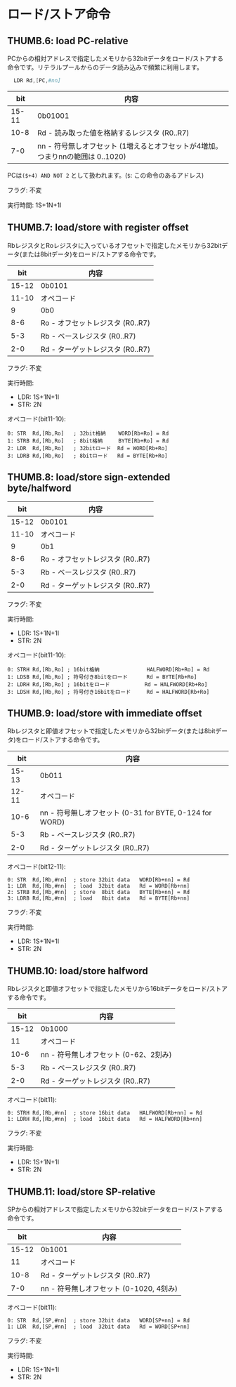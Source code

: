 # ロード/ストア命令

## THUMB.6: load PC-relative

PCからの相対アドレスで指定したメモリから32bitデータをロード/ストアする命令です。リテラルプールからのデータ読み込みで頻繁に利用します。

```s
  LDR Rd,[PC,#nn]
```

 bit  |  内容
---- | ----
15-11 | 0b01001
10-8 | Rd - 読み取った値を格納するレジスタ  (R0..R7)
7-0  | nn - 符号無しオフセット (1増えるとオフセットが4増加。つまりnnの範囲は 0..1020)

PCは`($+4) AND NOT 2` として扱われます。(`$`: この命令のあるアドレス)

フラグ: 不変

実行時間: 1S+1N+1I

## THUMB.7: load/store with register offset

RbレジスタとRoレジスタに入っているオフセットで指定したメモリから32bitデータ(または8bitデータ)をロード/ストアする命令です。

 bit  |  内容
---- | ----
15-12 | 0b0101
11-10 | オペコード        
9   | 0b0
8-6 | Ro - オフセットレジスタ (R0..R7)
5-3 | Rb - ベースレジスタ (R0..R7)
2-0 | Rd - ターゲットレジスタ (R0..R7)

フラグ: 不変

実行時間: 

- LDR: 1S+1N+1I
- STR: 2N

オペコード(bit11-10):

```
0: STR  Rd,[Rb,Ro]   ; 32bit格納    WORD[Rb+Ro] = Rd
1: STRB Rd,[Rb,Ro]   ; 8bit格納     BYTE[Rb+Ro] = Rd
2: LDR  Rd,[Rb,Ro]   ; 32bitロード  Rd = WORD[Rb+Ro]
3: LDRB Rd,[Rb,Ro]   ; 8bitロード   Rd = BYTE[Rb+Ro]
```

## THUMB.8: load/store sign-extended byte/halfword

 bit  |  内容
---- | ----
15-12 | 0b0101
11-10 | オペコード        
9   | 0b1
8-6 | Ro - オフセットレジスタ (R0..R7)
5-3 | Rb - ベースレジスタ (R0..R7)
2-0 | Rd - ターゲットレジスタ (R0..R7)

フラグ: 不変

実行時間: 

- LDR: 1S+1N+1I
- STR: 2N

オペコード(bit11-10):

```
0: STRH Rd,[Rb,Ro] ; 16bit格納               HALFWORD[Rb+Ro] = Rd
1: LDSB Rd,[Rb,Ro] ; 符号付き8bitをロード      Rd = BYTE[Rb+Ro]
2: LDRH Rd,[Rb,Ro] ; 16bitをロード           Rd = HALFWORD[Rb+Ro]
3: LDSH Rd,[Rb,Ro] ; 符号付き16bitをロード     Rd = HALFWORD[Rb+Ro]
```

## THUMB.9: load/store with immediate offset

Rbレジスタと即値オフセットで指定したメモリから32bitデータ(または8bitデータ)をロード/ストアする命令です。

 bit  |  内容
---- | ----
15-13 | 0b011
12-11 | オペコード        
10-6 | nn - 符号無しオフセット (0-31 for BYTE, 0-124 for WORD)
5-3 | Rb - ベースレジスタ (R0..R7)
2-0 | Rd - ターゲットレジスタ (R0..R7)

オペコード(bit12-11):

```
0: STR  Rd,[Rb,#nn]  ; store 32bit data   WORD[Rb+nn] = Rd
1: LDR  Rd,[Rb,#nn]  ; load  32bit data   Rd = WORD[Rb+nn]
2: STRB Rd,[Rb,#nn]  ; store  8bit data   BYTE[Rb+nn] = Rd
3: LDRB Rd,[Rb,#nn]  ; load   8bit data   Rd = BYTE[Rb+nn]
```

フラグ: 不変

実行時間: 

- LDR: 1S+1N+1I
- STR: 2N

## THUMB.10: load/store halfword

Rbレジスタと即値オフセットで指定したメモリから16bitデータをロード/ストアする命令です。

 bit  |  内容
---- | ----
15-12 | 0b1000
11 | オペコード        
10-6 | nn - 符号無しオフセット (0-62、2刻み)
5-3 | Rb - ベースレジスタ (R0..R7)
2-0 | Rd - ターゲットレジスタ (R0..R7)

オペコード(bit11):

```
0: STRH Rd,[Rb,#nn]  ; store 16bit data   HALFWORD[Rb+nn] = Rd
1: LDRH Rd,[Rb,#nn]  ; load  16bit data   Rd = HALFWORD[Rb+nn]
```

フラグ: 不変

実行時間: 

- LDR: 1S+1N+1I
- STR: 2N

## THUMB.11: load/store SP-relative

SPからの相対アドレスで指定したメモリから32bitデータをロード/ストアする命令です。

 bit  |  内容
---- | ----
15-12 | 0b1001
11 | オペコード
10-8 | Rd - ターゲットレジスタ (R0..R7)
7-0  | nn - 符号無しオフセット (0-1020, 4刻み)

オペコード(bit11):

```
0: STR  Rd,[SP,#nn]  ; store 32bit data   WORD[SP+nn] = Rd
1: LDR  Rd,[SP,#nn]  ; load  32bit data   Rd = WORD[SP+nn]
```

フラグ: 不変

実行時間: 

- LDR: 1S+1N+1I
- STR: 2N

